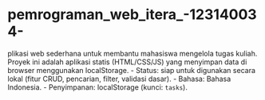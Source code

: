 # pemrograman_web_itera_-123140034-
plikasi web sederhana untuk membantu mahasiswa mengelola tugas kuliah. Proyek ini adalah aplikasi statis (HTML/CSS/JS) yang menyimpan data di browser menggunakan localStorage.   - Status: siap untuk digunakan secara lokal (fitur CRUD, pencarian, filter, validasi dasar). - Bahasa: Bahasa Indonesia. - Penyimpanan: localStorage (kunci: `tasks`).
